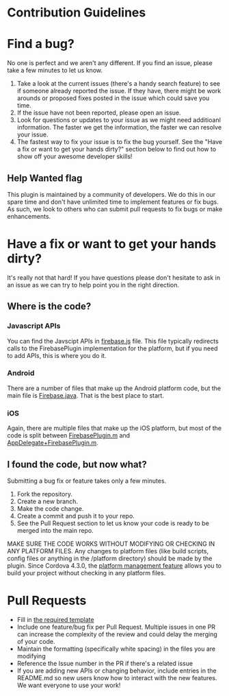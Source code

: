 # Contribution Guidelines

# Find a bug?

No one is perfect and we aren't any different.  If you find an issue, please take a few minutes to let us know.  

1. Take a look at the current issues (there's a handy search feature) to see if someone already reported the issue.  If they have, there might be work arounds or proposed fixes posted in the issue which could save you time.
2. If the issue have not been reported, please open an issue.
3. Look for questions or updates to your issue as we might need additioanl information.  The faster we get the information, the faster we can resolve your issue.
4. The fastest way to fix your issue is to fix the bug yourself.  See the "Have a fix or want to get your hands dirty?" section below to find out how to show off your awesome developer skills!

## Help Wanted flag

This plugin is maintained by a community of developers.  We do this in our spare time and don't have unlimited time to implement features or fix bugs.  As such, we look to others who can submit pull requests to fix bugs or make enhancements.

# Have a fix or want to get your hands dirty?

It's really not that hard!  If you have questions please don't hesitate to ask in an issue as we can try to help point you in the right direction. 

## Where is the code?

### Javascript APIs

You can find the Javscipt APIs in [firebase.js](www/firebase.js) file. This file typically redirects calls to the FirebasePlugin implementation for the platform, but if you need to add APIs, this is where you do it.

### Android

There are a number of files that make up the Android platform code, but the main file is [Firebase.java](src/android/FirebasePlugin.java).  That is the best place to start.

### iOS

Again, there are multiple files that make up the iOS platform, but most of the code is split between [FirebasePlugin.m](src/ios/FirebasePlugin.m) and [AppDelegate+FirebasePlugin.m](src/ios/AppDelegate+FirebasePlugin.m).

## I found the code, but now what?

Submitting a bug fix or feature takes only a few minutes.

1. Fork the repository.
2. Create a new branch.
3. Make the code change.
4. Create a commit and push it to your repo.
5. See the Pull Request section to let us know your code is ready to be merged into the main repo.

MAKE SURE THE CODE WORKS WITHOUT MODIFYING OR CHECKING IN ANY PLATFORM FILES.  Any changes to platform files (like build scripts, config files or anything in the /platform directory) should be made by the plugin.  Since Cordova 4.3.0, the [platform management feature](https://cordova.apache.org/docs/en/latest/platform_plugin_versioning_ref/) allows you to build your project without checking in any platform files.  

# Pull Requests

* Fill in [the required template](PULL_REQUEST_TEMPLATE.md)
* Include one feature/bug fix per Pull Request.  Multiple issues in one PR can increase the complexity of the review and could delay the merging of your code.
* Maintain the formatting (specifically white spacing) in the files you are modifying
* Reference the Issue number in the PR if there's a related issue
* If you are adding new APIs or changing behavior, include entries in the README.md so new users know how to interact with the new features.  We want everyone to use your work!